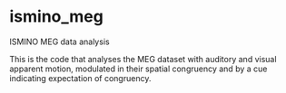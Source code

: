 # ismino_meg
ISMINO MEG data analysis

This is the code that analyses the MEG dataset with auditory and visual apparent motion, modulated in their spatial congruency and by a cue indicating expectation of congruency.

